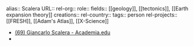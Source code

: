 alias:: Scalera
URL::
rel-org::
role::
fields:: [[geology]], [[tectonics]], [[Earth expansion theory]] 
creations:: 
rel-country::
tags:: person
rel-projects:: [[FRESH]], [[Adam's Atlas]], [[X-Science]] 


- [(69) Giancarlo Scalera - Academia.edu](https://independent.academia.edu/GiancarloScalera)
-